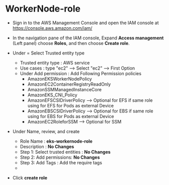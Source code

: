 # WorkerNode-role
- Sign in to the AWS Management Console and open the IAM console at https://console.aws.amazon.com/iam/
- In the navigation pane of the IAM console, Expand __Access management__ (Left panel) choose __Roles__, and then choose __Create role__.
- Under = Select Trusted entity type
   - Trusted entity type : AWS service
   - Use cases : type "ec2" --> Select "ec2" --> First Option
   - Under Add permission : Add Following Permission policies
      - AmazonEKSWorkerNodePolicy
      - AmazonEC2ContainerRegistryReadOnly
      - AmazonSSMManagedInstanceCore
      - AmazonEKS_CNI_Policy
      - AmazonEFSCSIDriverPolicy --> Optional for EFS if same role using for EFS for Pods as external Device
      - AmazonEBSCSIDriverPolicy --> Optional for EBS if same role using for EBS for Pods as external Device
      - AmazonEC2RoleforSSM --> Optional for SSM
  
 
- Under Name, review, and create
   - Role Name : **eks-workernode-role**
   - Description : __No Changes__
   - Step 1: Select trusted entities : __No Changes__
   - Step 2: Add permissions: __No Changes__
   - Step 3: Add Tags : Add the require tags
   -

- Click **create role**

